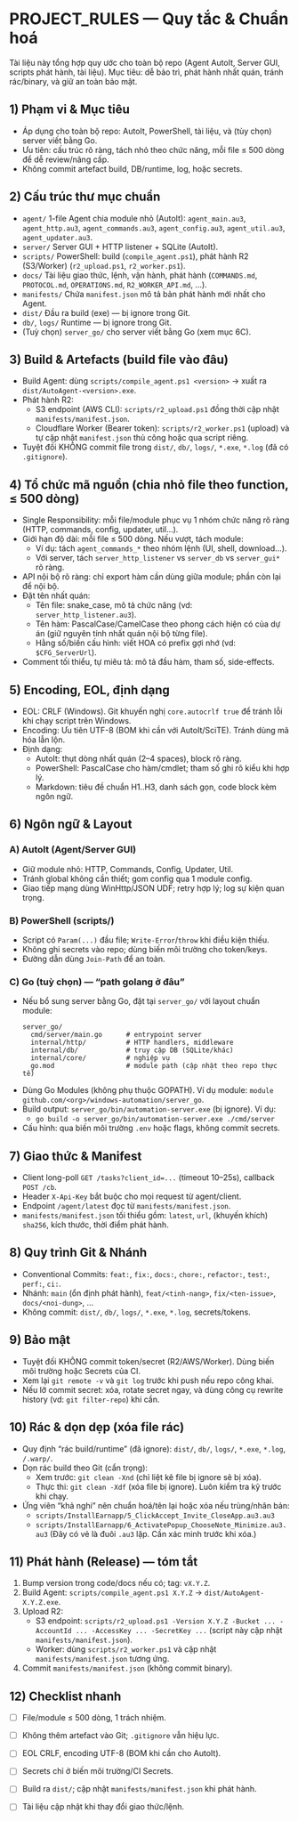 # PROJECT_RULES — Quy tắc & Chuẩn hoá

Tài liệu này tổng hợp quy ước cho toàn bộ repo (Agent AutoIt, Server GUI, scripts phát hành, tài liệu). Mục tiêu: dễ bảo trì, phát hành nhất quán, tránh rác/binary, và giữ an toàn bảo mật.

## 1) Phạm vi & Mục tiêu
- Áp dụng cho toàn bộ repo: AutoIt, PowerShell, tài liệu, và (tùy chọn) server viết bằng Go.
- Ưu tiên: cấu trúc rõ ràng, tách nhỏ theo chức năng, mỗi file ≤ 500 dòng để dễ review/nâng cấp.
- Không commit artefact build, DB/runtime, log, hoặc secrets.

## 2) Cấu trúc thư mục chuẩn
- `agent/` 1-file Agent chia module nhỏ (AutoIt): `agent_main.au3`, `agent_http.au3`, `agent_commands.au3`, `agent_config.au3`, `agent_util.au3`, `agent_updater.au3`.
- `server/` Server GUI + HTTP listener + SQLite (AutoIt).
- `scripts/` PowerShell: build (`compile_agent.ps1`), phát hành R2 (S3/Worker) (`r2_upload.ps1`, `r2_worker.ps1`).
- `docs/` Tài liệu giao thức, lệnh, vận hành, phát hành (`COMMANDS.md`, `PROTOCOL.md`, `OPERATIONS.md`, `R2_WORKER_API.md`, ...).
- `manifests/` Chứa `manifest.json` mô tả bản phát hành mới nhất cho Agent.
- `dist/` Đầu ra build (exe) — bị ignore trong Git.
- `db/`, `logs/` Runtime — bị ignore trong Git.
- (Tuỳ chọn) `server_go/` cho server viết bằng Go (xem mục 6C).

## 3) Build & Artefacts (build file vào đâu)
- Build Agent: dùng `scripts/compile_agent.ps1 <version>` → xuất ra `dist/AutoAgent-<version>.exe`.
- Phát hành R2:
  - S3 endpoint (AWS CLI): `scripts/r2_upload.ps1` đồng thời cập nhật `manifests/manifest.json`.
  - Cloudflare Worker (Bearer token): `scripts/r2_worker.ps1` (upload) và tự cập nhật `manifest.json` thủ công hoặc qua script riêng.
- Tuyệt đối KHÔNG commit file trong `dist/`, `db/`, `logs/`, `*.exe`, `*.log` (đã có `.gitignore`).

## 4) Tổ chức mã nguồn (chia nhỏ file theo function, ≤ 500 dòng)
- Single Responsibility: mỗi file/module phục vụ 1 nhóm chức năng rõ ràng (HTTP, commands, config, updater, util...).
- Giới hạn độ dài: mỗi file ≤ 500 dòng. Nếu vượt, tách module:
  - Ví dụ: tách `agent_commands_*` theo nhóm lệnh (UI, shell, download...).
  - Với server, tách `server_http_listener` vs `server_db` vs `server_gui*` rõ ràng.
- API nội bộ rõ ràng: chỉ export hàm cần dùng giữa module; phần còn lại để nội bộ.
- Đặt tên nhất quán:
  - Tên file: snake_case, mô tả chức năng (vd: `server_http_listener.au3`).
  - Tên hàm: PascalCase/CamelCase theo phong cách hiện có của dự án (giữ nguyên tính nhất quán nội bộ từng file).
  - Hằng số/biến cấu hình: viết HOA có prefix gợi nhớ (vd: `$CFG_ServerUrl`).
- Comment tối thiểu, tự miêu tả: mô tả đầu hàm, tham số, side-effects.

## 5) Encoding, EOL, định dạng
- EOL: CRLF (Windows). Git khuyến nghị `core.autocrlf true` để tránh lỗi khi chạy script trên Windows.
- Encoding: Ưu tiên UTF-8 (BOM khi cần với AutoIt/SciTE). Tránh dùng mã hóa lẫn lộn.
- Định dạng:
  - AutoIt: thụt dòng nhất quán (2–4 spaces), block rõ ràng.
  - PowerShell: PascalCase cho hàm/cmdlet; tham số ghi rõ kiểu khi hợp lý.
  - Markdown: tiêu đề chuẩn H1..H3, danh sách gọn, code block kèm ngôn ngữ.

## 6) Ngôn ngữ & Layout
### A) AutoIt (Agent/Server GUI)
- Giữ module nhỏ: HTTP, Commands, Config, Updater, Util.
- Tránh global không cần thiết; gom config qua 1 module config.
- Giao tiếp mạng dùng WinHttp/JSON UDF; retry hợp lý; log sự kiện quan trọng.

### B) PowerShell (scripts/)
- Script có `Param(...)` đầu file; `Write-Error`/`throw` khi điều kiện thiếu.
- Không ghi secrets vào repo; dùng biến môi trường cho token/keys.
- Đường dẫn dùng `Join-Path` để an toàn.

### C) Go (tuỳ chọn) — “path golang ở đâu”
- Nếu bổ sung server bằng Go, đặt tại `server_go/` với layout chuẩn module:
  ```
  server_go/
    cmd/server/main.go      # entrypoint server
    internal/http/          # HTTP handlers, middleware
    internal/db/            # truy cập DB (SQLite/khác)
    internal/core/          # nghiệp vụ
    go.mod                  # module path (cập nhật theo repo thực tế)
  ```
- Dùng Go Modules (không phụ thuộc GOPATH). Ví dụ module: `module github.com/<org>/windows-automation/server_go`.
- Build output: `server_go/bin/automation-server.exe` (bị ignore). Ví dụ:
  - `go build -o server_go/bin/automation-server.exe ./cmd/server`
- Cấu hình: qua biến môi trường `.env` hoặc flags, không commit secrets.

## 7) Giao thức & Manifest
- Client long-poll `GET /tasks?client_id=...` (timeout 10–25s), callback `POST /cb`.
- Header `X-Api-Key` bắt buộc cho mọi request từ agent/client.
- Endpoint `/agent/latest` đọc từ `manifests/manifest.json`.
- `manifests/manifest.json` tối thiểu gồm: `latest`, `url`, (khuyến khích) `sha256`, kích thước, thời điểm phát hành.

## 8) Quy trình Git & Nhánh
- Conventional Commits: `feat:`, `fix:`, `docs:`, `chore:`, `refactor:`, `test:`, `perf:`, `ci:`.
- Nhánh: `main` (ổn định phát hành), `feat/<tinh-nang>`, `fix/<ten-issue>`, `docs/<noi-dung>`, ...
- Không commit: `dist/`, `db/`, `logs/`, `*.exe`, `*.log`, secrets/tokens.

## 9) Bảo mật
- Tuyệt đối KHÔNG commit token/secret (R2/AWS/Worker). Dùng biến môi trường hoặc Secrets của CI.
- Xem lại `git remote -v` và `git log` trước khi push nếu repo công khai.
- Nếu lỡ commit secret: xóa, rotate secret ngay, và dùng công cụ rewrite history (vd: `git filter-repo`) khi cần.

## 10) Rác & dọn dẹp (xóa file rác)
- Quy định “rác build/runtime” (đã ignore): `dist/`, `db/`, `logs/`, `*.exe`, `*.log`, `/.warp/`.
- Dọn rác build theo Git (cẩn trọng):
  - Xem trước: `git clean -Xnd` (chỉ liệt kê file bị ignore sẽ bị xóa).
  - Thực thi: `git clean -Xdf` (xóa file bị ignore). Luôn kiểm tra kỹ trước khi chạy.
- Ứng viên “khả nghi” nên chuẩn hoá/tên lại hoặc xóa nếu trùng/nhân bản:
  - `scripts/InstallEarnapp/5_ClickAccept_Invite_CloseApp.au3.au3`
  - `scripts/InstallEarnapp/6_ActivatePopup_ChooseNote_Minimize.au3.au3`
  (Đây có vẻ là đuôi `.au3` lặp. Cần xác minh trước khi xóa.)

## 11) Phát hành (Release) — tóm tắt
1) Bump version trong code/docs nếu có; tag: `vX.Y.Z`.
2) Build Agent: `scripts/compile_agent.ps1 X.Y.Z` → `dist/AutoAgent-X.Y.Z.exe`.
3) Upload R2:
   - S3 endpoint: `scripts/r2_upload.ps1 -Version X.Y.Z -Bucket ... -AccountId ... -AccessKey ... -SecretKey ...` (script này cập nhật `manifests/manifest.json`).
   - Worker: dùng `scripts/r2_worker.ps1` và cập nhật `manifests/manifest.json` tương ứng.
4) Commit `manifests/manifest.json` (không commit binary).

## 12) Checklist nhanh
- [ ] File/module ≤ 500 dòng, 1 trách nhiệm.
- [ ] Không thêm artefact vào Git; `.gitignore` vẫn hiệu lực.
- [ ] EOL CRLF, encoding UTF-8 (BOM khi cần cho AutoIt).
- [ ] Secrets chỉ ở biến môi trường/CI Secrets.
- [ ] Build ra `dist/`; cập nhật `manifests/manifest.json` khi phát hành.
- [ ] Tài liệu cập nhật khi thay đổi giao thức/lệnh.


